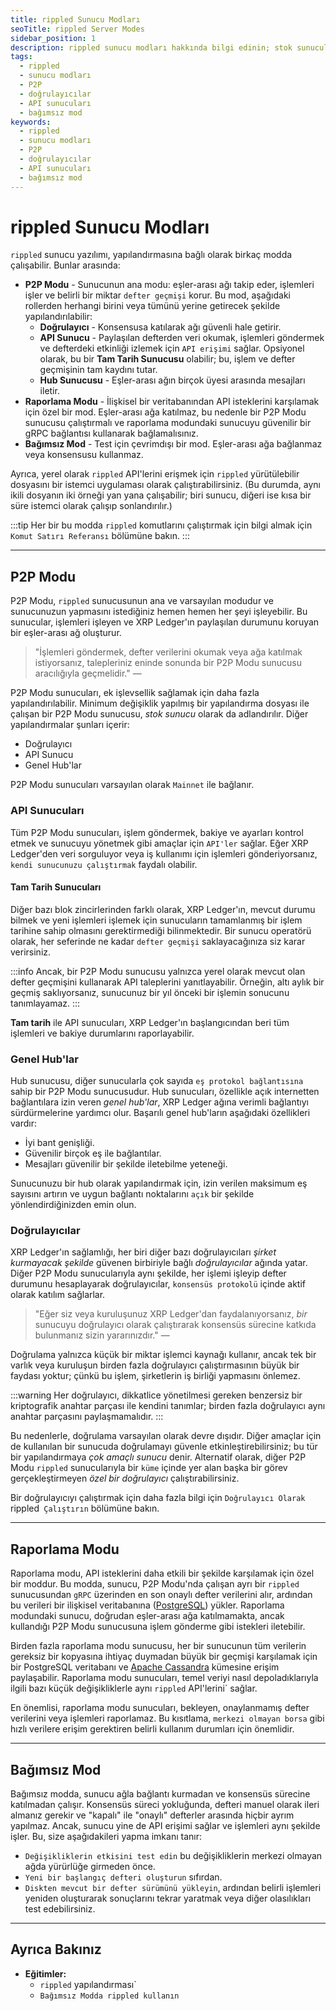 ```yaml
---
title: rippled Sunucu Modları
seoTitle: rippled Server Modes
sidebar_position: 1
description: rippled sunucu modları hakkında bilgi edinin; stok sunucular, doğrulayıcı sunucular ve bağımsız modda çalışan rippled sunucuları dahil.
tags: 
  - rippled
  - sunucu modları
  - P2P
  - doğrulayıcılar
  - API sunucuları
  - bağımsız mod
keywords: 
  - rippled
  - sunucu modları
  - P2P
  - doğrulayıcılar
  - API sunucuları
  - bağımsız mod
---
```


# rippled Sunucu Modları

`rippled` sunucu yazılımı, yapılandırmasına bağlı olarak birkaç modda çalışabilir. Bunlar arasında:

- **P2P Modu** - Sunucunun ana modu: eşler-arası ağı takip eder, işlemleri işler ve belirli bir miktar `defter geçmişi` korur. Bu mod, aşağıdaki rollerden herhangi birini veya tümünü yerine getirecek şekilde yapılandırılabilir:
    - **Doğrulayıcı** - Konsensusa katılarak ağı güvenli hale getirir.
    - **API Sunucu** - Paylaşılan defterden veri okumak, işlemleri göndermek ve defterdeki etkinliği izlemek için `API erişimi` sağlar. Opsiyonel olarak, bu bir **Tam Tarih Sunucusu** olabilir; bu, işlem ve defter geçmişinin tam kaydını tutar.
    - **Hub Sunucusu** - Eşler-arası ağın birçok üyesi arasında mesajları iletir.
- **Raporlama Modu** - İlişkisel bir veritabanından API isteklerini karşılamak için özel bir mod. Eşler-arası ağa katılmaz, bu nedenle bir P2P Modu sunucusu çalıştırmalı ve raporlama modundaki sunucuyu güvenilir bir gRPC bağlantısı kullanarak bağlamalısınız.
- **Bağımsız Mod** - Test için çevrimdışı bir mod. Eşler-arası ağa bağlanmaz veya konsensusu kullanmaz.

Ayrıca, yerel olarak `rippled` API'lerini erişmek için `rippled` yürütülebilir dosyasını bir istemci uygulaması olarak çalıştırabilirsiniz. (Bu durumda, aynı ikili dosyanın iki örneği yan yana çalışabilir; biri sunucu, diğeri ise kısa bir süre istemci olarak çalışıp sonlandırılır.)

:::tip
Her bir bu modda `rippled` komutlarını çalıştırmak için bilgi almak için `Komut Satırı Referansı` bölümüne bakın.
:::

---

## P2P Modu

P2P Modu, `rippled` sunucusunun ana ve varsayılan modudur ve sunucunuzun yapmasını istediğiniz hemen hemen her şeyi işleyebilir. Bu sunucular, işlemleri işleyen ve XRP Ledger'ın paylaşılan durumunu koruyan bir eşler-arası ağ oluşturur. 

> "İşlemleri göndermek, defter verilerini okumak veya ağa katılmak istiyorsanız, talepleriniz eninde sonunda bir P2P Modu sunucusu aracılığıyla geçmelidir." — 

P2P Modu sunucuları, ek işlevsellik sağlamak için daha fazla yapılandırılabilir. Minimum değişiklik yapılmış bir yapılandırma dosyası ile çalışan bir P2P Modu sunucusu, _stok sunucu_ olarak da adlandırılır. Diğer yapılandırmalar şunları içerir:

- Doğrulayıcı
- API Sunucu
- Genel Hub'lar

P2P Modu sunucuları varsayılan olarak `Mainnet` ile bağlanır.

### API Sunucuları

Tüm P2P Modu sunucuları, işlem göndermek, bakiye ve ayarları kontrol etmek ve sunucuyu yönetmek gibi amaçlar için `API'ler` sağlar. Eğer XRP Ledger'den veri sorguluyor veya iş kullanımı için işlemleri gönderiyorsanız, `kendi sunucunuzu çalıştırmak` faydalı olabilir.

#### Tam Tarih Sunucuları

Diğer bazı blok zincirlerinden farklı olarak, XRP Ledger'ın, mevcut durumu bilmek ve yeni işlemleri işlemek için sunucuların tamamlanmış bir işlem tarihine sahip olmasını gerektirmediği bilinmektedir. Bir sunucu operatörü olarak, her seferinde ne kadar `defter geçmişi` saklayacağınıza siz karar verirsiniz. 

:::info
Ancak, bir P2P Modu sunucusu yalnızca yerel olarak mevcut olan defter geçmişini kullanarak API taleplerini yanıtlayabilir. Örneğin, altı aylık bir geçmiş saklıyorsanız, sunucunuz bir yıl önceki bir işlemin sonucunu tanımlayamaz.
:::

**Tam tarih** ile API sunucuları, XRP Ledger'ın başlangıcından beri tüm işlemleri ve bakiye durumlarını raporlayabilir.

### Genel Hub'lar

Hub sunucusu, diğer sunucularla çok sayıda `eş protokol bağlantısına` sahip bir P2P Modu sunucusudur. Hub sunucuları, özellikle açık internetten bağlantılara izin veren _genel hub'lar_, XRP Ledger ağına verimli bağlantıyı sürdürmelerine yardımcı olur. Başarılı genel hub'ların aşağıdaki özellikleri vardır:

- İyi bant genişliği.
- Güvenilir birçok eş ile bağlantılar.
- Mesajları güvenilir bir şekilde iletebilme yeteneği.

Sunucunuzu bir hub olarak yapılandırmak için, izin verilen maksimum eş sayısını artırın ve uygun bağlantı noktalarını `açık` bir şekilde yönlendirdiğinizden emin olun.

### Doğrulayıcılar

XRP Ledger'ın sağlamlığı, her biri diğer bazı doğrulayıcıları _şirket kurmayacak şekilde_ güvenen birbiriyle bağlı _doğrulayıcılar_ ağında yatar. Diğer P2P Modu sunucularıyla aynı şekilde, her işlemi işleyip defter durumunu hesaplayarak doğrulayıcılar, `konsensüs protokolü` içinde aktif olarak katılım sağlarlar. 

> "Eğer siz veya kuruluşunuz XRP Ledger'dan faydalanıyorsanız, _bir_ sunucuyu doğrulayıcı olarak çalıştırarak konsensüs sürecine katkıda bulunmanız sizin yararınızdır." — 

Doğrulama yalnızca küçük bir miktar işlemci kaynağı kullanır, ancak tek bir varlık veya kuruluşun birden fazla doğrulayıcı çalıştırmasının büyük bir faydası yoktur; çünkü bu işlem, şirketlerin iş birliği yapmasını önlemez. 

:::warning
Her doğrulayıcı, dikkatlice yönetilmesi gereken benzersiz bir kriptografik anahtar parçası ile kendini tanımlar; birden fazla doğrulayıcı aynı anahtar parçasını paylaşmamalıdır.
:::

Bu nedenlerle, doğrulama varsayılan olarak devre dışıdır. Diğer amaçlar için de kullanılan bir sunucuda doğrulamayı güvenle etkinleştirebilirsiniz; bu tür bir yapılandırmaya _çok amaçlı sunucu_ denir. Alternatif olarak, diğer P2P Modu `rippled` sunucularıyla bir `küme` içinde yer alan başka bir görev gerçekleştirmeyen _özel bir doğrulayıcı_ çalıştırabilirsiniz.

Bir doğrulayıcıyı çalıştırmak için daha fazla bilgi için `Doğrulayıcı Olarak `rippled` Çalıştırın` bölümüne bakın.

---

## Raporlama Modu

Raporlama modu, API isteklerini daha etkili bir şekilde karşılamak için özel bir moddur. Bu modda, sunucu, P2P Modu'nda çalışan ayrı bir `rippled` sunucusundan `gRPC` üzerinden en son onaylı defter verilerini alır, ardından bu verileri bir ilişkisel veritabanına ([PostgreSQL](https://www.postgresql.org/)) yükler. Raporlama modundaki sunucu, doğrudan eşler-arası ağa katılmamakta, ancak kullandığı P2P Modu sunucusuna işlem gönderme gibi istekleri iletebilir.

Birden fazla raporlama modu sunucusu, her bir sunucunun tüm verilerin gereksiz bir kopyasına ihtiyaç duymadan büyük bir geçmişi karşılamak için bir PostgreSQL veritabanı ve [Apache Cassandra](https://cassandra.apache.org/) kümesine erişim paylaşabilir. Raporlama modu sunucuları, temel veriyi nasıl depoladıklarıyla ilgili bazı küçük değişikliklerle aynı `rippled` API'lerini` sağlar.

En önemlisi, raporlama modu sunucuları, bekleyen, onaylanmamış defter verilerini veya işlemleri raporlamaz. Bu kısıtlama, `merkezi olmayan borsa` gibi hızlı verilere erişim gerektiren belirli kullanım durumları için önemlidir.

---

## Bağımsız Mod

Bağımsız modda, sunucu ağla bağlantı kurmadan ve konsensüs sürecine katılmadan çalışır. Konsensüs süreci yokluğunda, defteri manuel olarak ileri almanız gerekir ve "kapalı" ile "onaylı" defterler arasında hiçbir ayrım yapılmaz. Ancak, sunucu yine de API erişimi sağlar ve işlemleri aynı şekilde işler. Bu, size aşağıdakileri yapma imkanı tanır:

- `Değişikliklerin etkisini test edin` bu değişikliklerin merkezi olmayan ağda yürürlüğe girmeden önce.
- `Yeni bir başlangıç defteri oluşturun` sıfırdan.
- `Diskten mevcut bir defter sürümünü yükleyin`, ardından belirli işlemleri yeniden oluşturarak sonuçlarını tekrar yaratmak veya diğer olasılıkları test edebilirsiniz.

---

## Ayrıca Bakınız

- **Eğitimler:**
    - `rippled` yapılandırması`
    - `Bağımsız Modda rippled kullanın`


